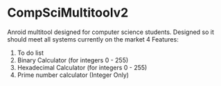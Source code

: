 # CompSciMultitoolv2

Anroid multitool designed for computer science students. Designed so it should meet all systems currently on the market
4 Features:
1. To do list
2. Binary Calculator (for integers 0 - 255)
3. Hexadecimal Calculator (for integers 0 - 255)
4. Prime number calculator (Integer Only)
